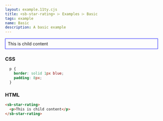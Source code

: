 ```yaml
---
layout: example.11ty.cjs
title: <sb-star-rating> ⌲ Examples ⌲ Basic
tags: example
name: Basic
description: A basic example
---
```


<style>
  sb-star-rating p {
    border: solid 1px blue;
    padding: 8px;
  }
</style>
<sb-star-rating>
  <p>This is child content</p>
</sb-star-rating>

<h3>CSS</h3>

```css
  p {
    border: solid 1px blue;
    padding: 8px;
  }
```

<h3>HTML</h3>

```html
<sb-star-rating>
  <p>This is child content</p>
</sb-star-rating>
```
